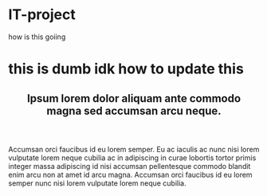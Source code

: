 # IT-project
how is this goiing 
# this is dumb idk how to update this
<section id="one">
						<header class="major">
							<h2>Ipsum lorem dolor aliquam ante commodo<br>
							magna sed accumsan arcu neque.</h2>
						</header>
						<p>Accumsan orci faucibus id eu lorem semper. Eu ac iaculis ac nunc nisi lorem vulputate lorem neque cubilia ac in adipiscing in curae lobortis tortor primis integer massa adipiscing id nisi accumsan pellentesque commodo blandit enim arcu non at amet id arcu magna. Accumsan orci faucibus id eu lorem semper nunc nisi lorem vulputate lorem neque cubilia.</p>
